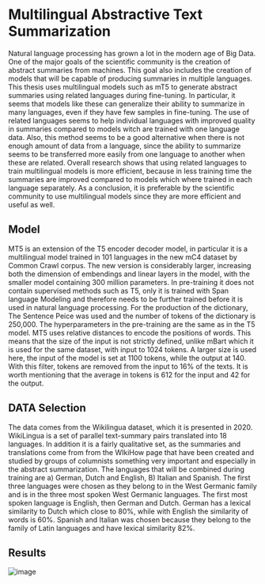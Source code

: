 # Multilingual Abstractive Text Summarization

Natural language processing has grown a lot in the modern age of Big Data. One of the major
goals of the scientific community is the creation of abstract summaries from machines.
This goal also includes the creation of models that will be capable of producing summaries
in multiple languages. This thesis uses multilingual models such as mT5 to generate abstract
summaries using related languages during fine-tuning. In particular, it seems that models
like these can generalize their ability to summarize in many languages, even if they have few
samples in fine-tuning. The use of related languages seems to help individual languages with
improved quality in summaries compared to models witch are trained with one language
data. Also, this method seems to be a good alternative when there is not enough amount
of data from a language, since the ability to summarize seems to be transferred more easily
from one language to another when these are related. Overall research shows that using
related languages to train multilingual models is more efficient, because in less training time
the summaries are improved compared to models which where trained in each language
separately. As a conclusion, it is preferable by the scientific community to use multilingual
models since they are more efficient and useful as well.
## Model
MT5 is an extension of the T5 encoder decoder model, in particular it is a multilingual model trained in 101 languages in the new mC4 dataset by Common Crawl corpus. The new version is considerably larger, increasing both the dimension of embendings and linear layers in the model, with the smaller model containing 300 million parameters. In pre-training it does not contain supervised methods such as T5, only it is trained with Span language Modeling and therefore needs to be further trained before it is used in natural language processing. For the production of the dictionary, The Sentence Peice was used and the number of tokens of the dictionary is 250,000. The hyperparameters in the pre-training are the same as in the T5 model. MT5 uses relative distances to encode the positions of words. This means that the size of the input is not strictly defined, unlike mBart which
it is used for the same dataset, with input to 1024 tokens. A larger size is used here, the input of the model is set at 1100 tokens, while the output at 140. With this filter, tokens are removed from the input to 16% of the
texts. It is worth mentioning that the average in tokens is 612 for the input and
42 for the output.

## DATA Selection 
The data comes from the Wikilingua dataset, which it is presented in 2020. WikiLingua is a set of parallel text-summary pairs
translated into 18 languages. In addition
it is a fairly qualitative set, as the summaries and translations come from
from the WIkiHow page that have been created and studied by groups of columnists something very important and especially in the
abstract summarization. The languages that will be combined during training are a) German, Dutch and English, B)
Italian and Spanish. The first three languages were chosen as they belong to
in the West Germanic family and is in the three most spoken West Germanic languages. The first most spoken language is English, then German and Dutch. German has a lexical similarity to Dutch which close to
80%, while with English the similarity of words is 60%. Spanish and
Italian was chosen because they belong to the family of Latin languages and have
lexical similarity 82%.

## Results
![image](https://github.com/Bistolakis/Multilingual-Summarization/assets/146676489/52baa9a4-8650-4fcc-9d37-2813c2f55ff1)




